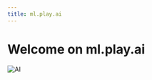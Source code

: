 ```yaml
---
title: ml.play.ai
---
```

# Welcome on ml.play.ai

![AI](https://source.unsplash.com/800x250/?artificial-intelligence)
